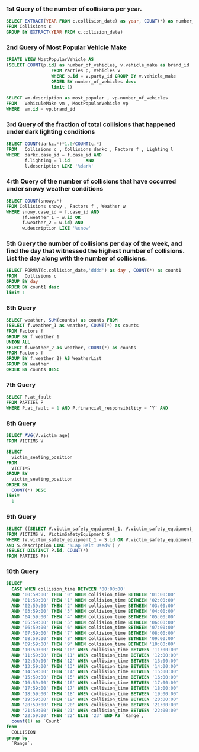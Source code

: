 ### 1st Query of the number of collisions per year.
```SQL
SELECT EXTRACT(YEAR FROM c.collision_date) as year, COUNT(*) as number_of_collisions
FROM Collisions c 
GROUP BY EXTRACT(YEAR FROM c.collision_date) 
```

### 2nd Query of Most Popular Vehicle Make
```SQL
CREATE VIEW MostPopularVehicle AS
(SELECT COUNT(p.id) as number_of_vehicles, v.vehicle_make as brand_id
			     FROM Parties p, Vehicles v
			     WHERE p.id = v.party_id GROUP BY v.vehicle_make
			     ORDER BY number_of_vehicles desc
			     limit 1)
			     
SELECT vm.description as most_popular , vp.number_of_vehicles 
FROM   VehiculeMake vm , MostPopularVehicle vp 
WHERE  vm.id = vp.brand_id
```

### 3rd Query of the fraction of total collisions that happened under dark lighting conditions
```SQL
SELECT COUNT(darkc.*)*1.0/COUNT(c.*)
FROM   Collisions c , Collisions darkc , Factors f , Lighting l
WHERE  darkc.case_id = f.case_id AND 
       f.lighting = l.id	  AND
       l.description LIKE '%dark'
```

### 4rth Query of the number of collisions that have occurred under snowy weather conditions
```SQL
SELECT COUNT(snowy.*)
FROM Collisions snowy , Factors f , Weather w 
WHERE snowy.case_id = f.case_id AND
      (f.weather_1 = w.id OR
      f.weather_2 = w.id) AND
      w.description LIKE '%snow' 
```

### 5th Query the number of collisions per day of the week, and find the day that witnessed the highest number of collisions. List the day along with the number of collisions.
```SQL
SELECT FORMAT(c.collision_date,'dddd') as day , COUNT(*) as count1 
FROM   Collisions c 
GROUP BY day
ORDER BY count1 desc
limit 1
```

### 6th Query
```SQL
SELECT weather, SUM(counts) as counts FROM
(SELECT f.weather_1 as weather, COUNT(*) as counts
FROM Factors f
GROUP BY f.weather_1
UNION ALL
SELECT f.weather_2 as weather, COUNT(*) as counts
FROM Factors f
GROUP BY f.weather_2) AS WeatherList
GROUP BY weather
ORDER BY counts DESC
```

### 7th Query
```SQL
SELECT P.at_fault 
FROM PARTIES P
WHERE P.at_fault = 1 AND P.financial_responsibility = ‘Y’ AND 
```

### 8th Query
```SQL
SELECT AVG(V.victim_age)
FROM VICTIMS V

SELECT
  victim_seating_position
FROM
  VICTIMS
GROUP BY
  victim_seating_position
ORDER BY
  COUNT(*) DESC
limit
  1
```

### 9th Query
```SQL
SELECT ((SELECT V.victim_safety_equipment_1, V.victim_safety_equipment_2, COUNT(*)
FROM VICTIMS V, VictimSafetyEquipment S
WHERE (V.victim_safety_equipment_1 = S.id OR V.victim_safety_equipment_2 = S.id)
AND S.description LIKE '%Lap Belt Used%') / 
(SELECT DISTINCT P.id, COUNT(*)
FROM PARTIES P))
```

### 10th Query
```SQL
SELECT
  CASE WHEN collision_time BETWEEN '00:00:00'
  AND '00:59:00' THEN '0' WHEN collision_time BETWEEN '01:00:00'
  AND '01:59:00' THEN '1' WHEN collision_time BETWEEN '02:00:00'
  AND '02:59:00' THEN '2' WHEN collision_time BETWEEN '03:00:00'
  AND '03:59:00' THEN '3' WHEN collision_time BETWEEN '04:00:00'
  AND '04:59:00' THEN '4' WHEN collision_time BETWEEN '05:00:00'
  AND '05:59:00' THEN '5' WHEN collision_time BETWEEN '06:00:00'
  AND '06:59:00' THEN '6' WHEN collision_time BETWEEN '07:00:00'
  AND '07:59:00' THEN '7' WHEN collision_time BETWEEN '08:00:00'
  AND '08:59:00' THEN '8' WHEN collision_time BETWEEN '09:00:00'
  AND '09:59:00' THEN '9' WHEN collision_time BETWEEN '10:00:00'
  AND '10:59:00' THEN '10' WHEN collision_time BETWEEN '11:00:00'
  AND '11:59:00' THEN '11' WHEN collision_time BETWEEN '12:00:00'
  AND '12:59:00' THEN '12' WHEN collision_time BETWEEN '13:00:00'
  AND '13:59:00' THEN '13' WHEN collision_time BETWEEN '14:00:00'
  AND '14:59:00' THEN '14' WHEN collision_time BETWEEN '15:00:00'
  AND '15:59:00' THEN '15' WHEN collision_time BETWEEN '16:00:00'
  AND '16:59:00' THEN '16' WHEN collision_time BETWEEN '17:00:00'
  AND '17:59:00' THEN '17' WHEN collision_time BETWEEN '18:00:00'
  AND '18:59:00' THEN '18' WHEN collision_time BETWEEN '19:00:00'
  AND '19:59:00' THEN '19' WHEN collision_time BETWEEN '20:00:00'
  AND '20:59:00' THEN '20' WHEN collision_time BETWEEN '21:00:00'
  AND '21:59:00' THEN '21' WHEN collision_time BETWEEN '22:00:00'
  AND '22:59:00' THEN '22' ELSE '23' END AS `Range`,
  count(1) as `Count`
from
  COLLISION
group by
  `Range`;
```
